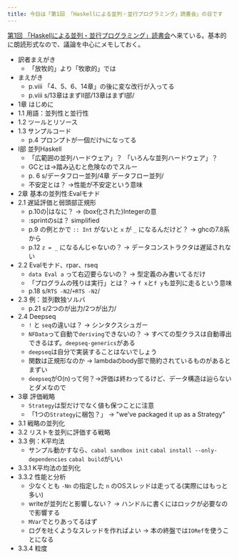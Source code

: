 ```yaml
---
title: 今日は「第1回 「Haskellによる並列・並行プログラミング」読書会」の日です
---
```


[第1回 「Haskellによる並列・並行プログラミング」読書会](http://partake.in/events/b3f4f0f2-8c0a-47c9-b253-b6bd691a45f0)へ来ている。基本的に朗読形式なので、議論を中心にメモしておく。

* 訳者まえがき
    * 「放牧的」より「牧歌的」では
* まえがき
    * p.viii 「4、5、6、14章」の後に変な改行が入ってる
    * p.viii s/13章はまずII部/13章はまずI部/
* 1章 はじめに
* 1.1 用語：並列性と並行性
* 1.2 ツールとリソース
* 1.3 サンプルコード
    * p.4 プロンプトが一個だけ`%`になってる
* I部 並列Haskell
    * 「広範囲の並列ハードウェア」？ 「いろんな並列ハードウェア」？
    * GCとは→踏み込むと危険なのでスルー
    * p. 6 s/データフロー並列/4章 データフロー並列/
    * 不安定とは？ →性能が不安定という意味
* 2章 基本の並列性:Evalモナド
* 2.1 遅延評価と弱頭部正規形
    * p.10の|はなに？ → (box化された)Integerの意
    * :sprintのsは？ simplified
    * p.9 の例とかで `:: Int` がないと `x` が `_` になるんだけど？ → ghcの7.8系から
    * p.12 `z = _` になるんじゃないの？ → データコンストラクタは遅延されない
* 2.2 Evalモナド、rpar、rseq
    * `data Eval a` って右辺要らないの？ → 型定義のみ書いてるだけ
    * 「プログラムの残りは実行」とは？ → `f x`と`f y`も並列に走るという意味
    * p.18 s/`RTS -N2`/`+RTS -N2`/
* 2.3 例：並列数独ソルバ
    * p.21 s/2つのが出力/2つが出力/
* 2.4 Deepseq
    * `!` と `seq`の違いは？ → シンタクスシュガー
    * `NFData`って自動で`deriving`できないの？ → すべての型クラスは自動導出できるはず。`deepseq-generics`がある
    * `deepseq`は自分で実装することはないでしょう
    * 関数は正規形なのか → lambdaのbody部で簡約されているものがあるとまずい　
    * `deepseq`がO(n)って何？→評価は終わってるけど、データ構造は辿らないとダメなので
* 3章 評価戦略
    * `Strategy`は型だけでなく値も保つことに注意
    * 「1つの`Strategy`に梱包？」 → "we’ve packaged it up as a Strategy"
* 3.1 戦略の並列化
* 3.2 リストを並列に評価する戦略
* 3.3 例：K平均法
    * サンプル動かすなら、`cabal sandbox init` `cabal install --only-dependencies` `cabal build`がいい
* 3.3.1 K平均法の並列化　
* 3.3.2 性能と分析
    * 少なくとも `-Nn` の指定した `n` のOSスレッドは走ってる(実際にはもっと多い)
    * writeが並列だと影響しない？ → ハンドルに書くにはロックが必要なので影響する
    * `MVar`でとりあってるはず
    * ログを吐くようなスレッドを作ればよい → 本の終盤では`IORef`を使うことになる
* 3.3.4 粒度

